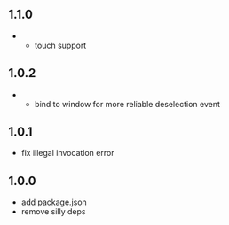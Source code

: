 ## 1.1.0
* - touch support 

## 1.0.2
* - bind to window for more reliable deselection event

## 1.0.1
* fix illegal invocation error

## 1.0.0
- add package.json
- remove silly deps
